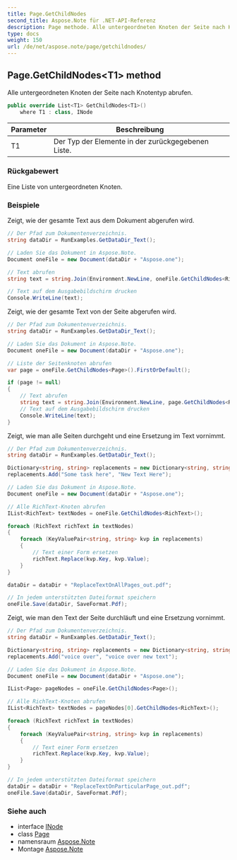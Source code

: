 ```yaml
---
title: Page.GetChildNodes
second_title: Aspose.Note für .NET-API-Referenz
description: Page methode. Alle untergeordneten Knoten der Seite nach Knotentyp abrufen.
type: docs
weight: 150
url: /de/net/aspose.note/page/getchildnodes/
---
```

## Page.GetChildNodes&lt;T1&gt; method

Alle untergeordneten Knoten der Seite nach Knotentyp abrufen.

```csharp
public override List<T1> GetChildNodes<T1>()
    where T1 : class, INode
```

| Parameter | Beschreibung |
| --- | --- |
| T1 | Der Typ der Elemente in der zurückgegebenen Liste. |

### Rückgabewert

Eine Liste von untergeordneten Knoten.

### Beispiele

Zeigt, wie der gesamte Text aus dem Dokument abgerufen wird.

```csharp
// Der Pfad zum Dokumentenverzeichnis.
string dataDir = RunExamples.GetDataDir_Text();

// Laden Sie das Dokument in Aspose.Note.
Document oneFile = new Document(dataDir + "Aspose.one");

// Text abrufen
string text = string.Join(Environment.NewLine, oneFile.GetChildNodes<RichText>().Select(e => e.Text)) + Environment.NewLine;

// Text auf dem Ausgabebildschirm drucken
Console.WriteLine(text);
```

Zeigt, wie der gesamte Text von der Seite abgerufen wird.

```csharp
// Der Pfad zum Dokumentenverzeichnis.
string dataDir = RunExamples.GetDataDir_Text();

// Laden Sie das Dokument in Aspose.Note.
Document oneFile = new Document(dataDir + "Aspose.one");

// Liste der Seitenknoten abrufen
var page = oneFile.GetChildNodes<Page>().FirstOrDefault();

if (page != null)
{
    // Text abrufen
    string text = string.Join(Environment.NewLine, page.GetChildNodes<RichText>().Select(e => e.Text)) + Environment.NewLine;
    // Text auf dem Ausgabebildschirm drucken
    Console.WriteLine(text);
}
```

Zeigt, wie man alle Seiten durchgeht und eine Ersetzung im Text vornimmt.

```csharp
// Der Pfad zum Dokumentenverzeichnis.
string dataDir = RunExamples.GetDataDir_Text();

Dictionary<string, string> replacements = new Dictionary<string, string>();
replacements.Add("Some task here", "New Text Here");

// Laden Sie das Dokument in Aspose.Note.
Document oneFile = new Document(dataDir + "Aspose.one");

// Alle RichText-Knoten abrufen
IList<RichText> textNodes = oneFile.GetChildNodes<RichText>();

foreach (RichText richText in textNodes)
{
    foreach (KeyValuePair<string, string> kvp in replacements)
    {
        // Text einer Form ersetzen
        richText.Replace(kvp.Key, kvp.Value);
    }
}

dataDir = dataDir + "ReplaceTextOnAllPages_out.pdf";

// In jedem unterstützten Dateiformat speichern
oneFile.Save(dataDir, SaveFormat.Pdf);
```

Zeigt, wie man den Text der Seite durchläuft und eine Ersetzung vornimmt.

```csharp
// Der Pfad zum Dokumentenverzeichnis.
string dataDir = RunExamples.GetDataDir_Text();

Dictionary<string, string> replacements = new Dictionary<string, string>();
replacements.Add("voice over", "voice over new text");

// Laden Sie das Dokument in Aspose.Note.
Document oneFile = new Document(dataDir + "Aspose.one");

IList<Page> pageNodes = oneFile.GetChildNodes<Page>();

// Alle RichText-Knoten abrufen
IList<RichText> textNodes = pageNodes[0].GetChildNodes<RichText>();

foreach (RichText richText in textNodes)
{
    foreach (KeyValuePair<string, string> kvp in replacements)
    {
        // Text einer Form ersetzen
        richText.Replace(kvp.Key, kvp.Value);
    }
}

// In jedem unterstützten Dateiformat speichern
dataDir = dataDir + "ReplaceTextOnParticularPage_out.pdf";
oneFile.Save(dataDir, SaveFormat.Pdf);
```

### Siehe auch

* interface [INode](../../inode/)
* class [Page](../)
* namensraum [Aspose.Note](../../page/)
* Montage [Aspose.Note](../../../)


